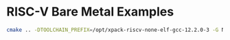 # RISC-V Bare Metal Examples

```bash
cmake .. -DTOOLCHAIN_PREFIX=/opt/xpack-riscv-none-elf-gcc-12.2.0-3 -G Ninja -DCMAKE_BUILD_TYPE=Release
```
